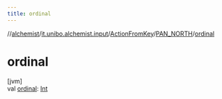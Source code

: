 ```yaml
---
title: ordinal
---
```

//[alchemist](../../../../index.html)/[it.unibo.alchemist.input](../../index.html)/[ActionFromKey](../index.html)/[PAN_NORTH](index.html)/[ordinal](ordinal.html)



# ordinal



[jvm]\
val [ordinal](ordinal.html): [Int](https://kotlinlang.org/api/latest/jvm/stdlib/kotlin/-int/index.html)




